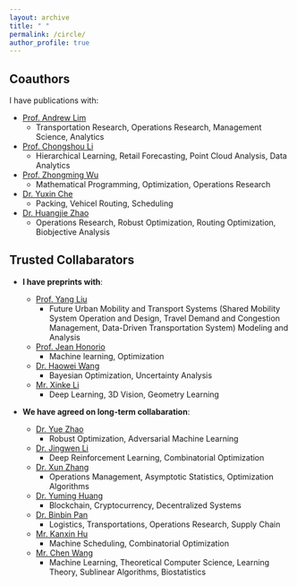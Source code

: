 ```yaml
---
layout: archive
title: " "
permalink: /circle/
author_profile: true
---
```


## Coauthors
I have publications with:
* [Prof. Andrew Lim](https://scholar.google.com/citations?user=iDEgcFQAAAAJ&hl=en)
  - Transportation Research, Operations Research, Management Science, Analytics
* [Prof. Chongshou Li](https://scholar.google.com/citations?user=pQsr70EAAAAJ&hl=en)
  - Hierarchical Learning, Retail Forecasting, Point Cloud Analysis, Data Analytics
* [Prof. Zhongming Wu](https://scholar.google.com/citations?user=XaPAeGsAAAAJ&hl=en)
  - Mathematical Programming, Optimization, Operations Research
* [Dr. Yuxin Che](https://scholar.google.com.sg/citations?user=Cj8PVYYAAAAJ&hl=en)
  - Packing, Vehicel Routing, Scheduling
* [Dr. Huangjie Zhao](https://scholar.google.com/citations?user=IIf_h_8AAAAJ&hl=en)
  - Operations Research, Robust Optimization, Routing Optimization, Biobjective Analysis

## Trusted Collabarators
+ __I have preprints with__:
  * [Prof. Yang Liu](https://www.nuslumos.org/)
    - Future Urban Mobility and Transport Systems (Shared Mobility System Operation and Design, Travel Demand and Congestion Management, Data-Driven Transportation System) Modeling and Analysis
  * [Prof. Jean Honorio](https://www.cs.purdue.edu/homes/jhonorio/)
    - Machine learning, Optimization
  * [Dr. Haowei Wang](https://scholar.google.com/citations?user=FJKQJywAAAAJ&hl=en)
    - Bayesian Optimization, Uncertainty Analysis
  * [Mr. Xinke Li](https://scholar.google.com/citations?user=l4LPBs0AAAAJ&hl=zh-CN)
    - Deep Learning, 3D Vision, Geometry Learning

+ __We have agreed on long-term collabaration__:
  * [Dr. Yue Zhao](https://scholar.google.com/citations?user=CGSAYhcAAAAJ&hl=en)
    - Robust Optimization, Adversarial Machine Learning
  * [Dr. Jingwen Li](https://scholar.google.com.sg/citations?user=2nbigR8AAAAJ&hl=en)
    - Deep Reinforcement Learning, Combinatorial Optimization
  * [Dr. Xun Zhang](https://scholar.google.com/citations?user=hHphcVMAAAAJ&hl=en)
    - Operations Management, Asymptotic Statistics, Optimization Algorithms
  * [Dr. Yuming Huang](https://scholar.google.com/citations?user=xv6lgqIAAAAJ&hl=en&oi=ao)
    - Blockchain, Cryptocurrency, Decentralized Systems
  * [Dr. Binbin Pan](https://scholar.google.com/citations?user=fjOhMJoAAAAJ&hl=en)
    - Logistics, Transportations, Operations Research, Supply Chain
  * [Mr. Kanxin Hu](https://scholar.google.com/citations?user=o_oWtloAAAAJ&hl=en)
    - Machine Scheduling, Combinatorial Optimization
  * [Mr. Chen Wang](https://scholar.google.com/citations?user=DnrU0k0AAAAJ&hl=en)
    - Machine Learning, Theoretical Computer Science, Learning Theory, Sublinear Algorithms, Biostatistics
  
